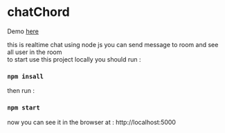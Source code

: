 # chatChord
Demo [here](https://chatchord.onrender.com/)


this is realtime chat using node js you can send message to room and see all user in the room 
<br/>
to start use this project locally you should run : 

### `npm insall`

then run : 

### `npm start`

now you can see it in the browser at :  http://localhost:5000
